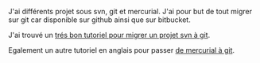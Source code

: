 J'ai différents projet sous svn, git et mercurial. J'ai pour but de tout
migrer sur git car disponible sur github ainsi que sur bitbucket.

J'ai trouvé un [trés bon tutoriel pour migrer un projet svn à
git](http://www.yterium.net/Migrer-un-projet-SVN-vers-GIT).

Egalement un autre tutoriel en anglais pour passer [de mercurial à
git](http://hivelogic.com/articles/converting-from-mercurial-to-git).
